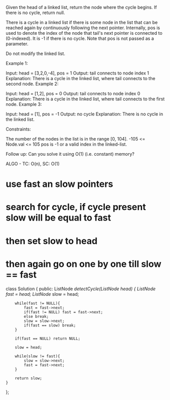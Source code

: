 Given the head of a linked list, return the node where the cycle begins. If there is no cycle, return null.

There is a cycle in a linked list if there is some node in the list that can be reached again by continuously following the next pointer. Internally, pos is used to denote the index of the node that tail's next pointer is connected to (0-indexed). It is -1 if there is no cycle. Note that pos is not passed as a parameter.

Do not modify the linked list.

 

Example 1:


Input: head = [3,2,0,-4], pos = 1
Output: tail connects to node index 1
Explanation: There is a cycle in the linked list, where tail connects to the second node.
Example 2:


Input: head = [1,2], pos = 0
Output: tail connects to node index 0
Explanation: There is a cycle in the linked list, where tail connects to the first node.
Example 3:


Input: head = [1], pos = -1
Output: no cycle
Explanation: There is no cycle in the linked list.
 

Constraints:

The number of the nodes in the list is in the range [0, 104].
-105 <= Node.val <= 105
pos is -1 or a valid index in the linked-list.
 

Follow up: Can you solve it using O(1) (i.e. constant) memory?

ALGO - TC: O(n), SC: O(1)
# use fast an slow pointers
# search for cycle, if cycle present slow will be equal to fast
# then set slow to head
# then again go on one by one till slow == fast

class Solution {
public:
    ListNode *detectCycle(ListNode *head) {
        ListNode* fast = head;
        ListNode* slow = head;
        
        while(fast != NULL){
            fast = fast->next;
            if(fast != NULL) fast = fast->next;
            else break;
            slow = slow->next;
            if(fast == slow) break;
        }
        
        if(fast == NULL) return NULL;
        
        slow = head;
        
        while(slow != fast){
            slow = slow->next;
            fast = fast->next;
        }
        
        return slow;
    }
};